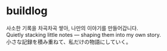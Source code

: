 # buildlog

사소한 기록을 차곡차곡 쌓아, 나만의 이야기를 만들어갑니다.  
Quietly stacking little notes — shaping them into my own story.  
小さな記録を積み重ねて、私だけの物語にしていく。

